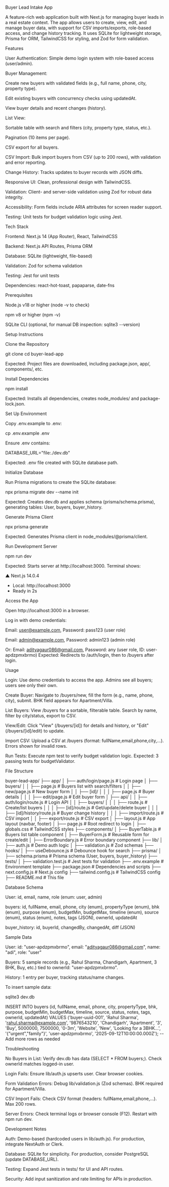 Buyer Lead Intake App

A feature-rich web application built with Next.js for managing buyer leads in a real estate context. The app allows users to create, view, edit, and manage buyer data, with support for CSV imports/exports, role-based access, and change history tracking. It uses SQLite for lightweight storage, Prisma for ORM, TailwindCSS for styling, and Zod for form validation.

Features





User Authentication: Simple demo login system with role-based access (user/admin).



Buyer Management:





Create new buyers with validated fields (e.g., full name, phone, city, property type).



Edit existing buyers with concurrency checks using updatedAt.



View buyer details and recent changes (history).



List View:





Sortable table with search and filters (city, property type, status, etc.).



Pagination (10 items per page).



CSV export for all buyers.



CSV Import: Bulk import buyers from CSV (up to 200 rows), with validation and error reporting.



Change History: Tracks updates to buyer records with JSON diffs.



Responsive UI: Clean, professional design with TailwindCSS.



Validation: Client- and server-side validation using Zod for robust data integrity.



Accessibility: Form fields include ARIA attributes for screen reader support.



Testing: Unit tests for budget validation logic using Jest.

Tech Stack





Frontend: Next.js 14 (App Router), React, TailwindCSS



Backend: Next.js API Routes, Prisma ORM



Database: SQLite (lightweight, file-based)



Validation: Zod for schema validation



Testing: Jest for unit tests



Dependencies: react-hot-toast, papaparse, date-fns

Prerequisites





Node.js v18 or higher (node -v to check)



npm v8 or higher (npm -v)



SQLite CLI (optional, for manual DB inspection: sqlite3 --version)

Setup Instructions





Clone the Repository

git clone <repository-url>
cd buyer-lead-app

Expected: Project files are downloaded, including package.json, app/, components/, etc.



Install Dependencies

npm install

Expected: Installs all dependencies, creates node_modules/ and package-lock.json.



Set Up Environment





Copy .env.example to .env:

cp .env.example .env



Ensure .env contains:

DATABASE_URL="file:./dev.db"

Expected: .env file created with SQLite database path.



Initialize Database





Run Prisma migrations to create the SQLite database:

npx prisma migrate dev --name init

Expected: Creates dev.db and applies schema (prisma/schema.prisma), generating tables: User, buyers, buyer_history.



Generate Prisma Client

npx prisma generate

Expected: Generates Prisma client in node_modules/@prisma/client.



Run Development Server

npm run dev

Expected: Starts server at http://localhost:3000. Terminal shows:

▲ Next.js 14.0.4
- Local:        http://localhost:3000
- Ready in 2s



Access the App





Open http://localhost:3000 in a browser.



Log in with demo credentials:





Email: user@example.com, Password: pass123 (user role)



Email: admin@example.com, Password: admin123 (admin role)



Or: Email: adityagaur086@gmail.com, Password: any (user role, ID: user-apdzpmxbrmo) Expected: Redirects to /auth/login, then to /buyers after login.

Usage





Login: Use demo credentials to access the app. Admins see all buyers; users see only their own.



Create Buyer: Navigate to /buyers/new, fill the form (e.g., name, phone, city), submit. BHK field appears for Apartment/Villa.



List Buyers: View /buyers for a sortable, filterable table. Search by name, filter by city/status, export to CSV.



View/Edit: Click "View" (/buyers/[id]) for details and history, or "Edit" (/buyers/[id]/edit) to update.



Import CSV: Upload a CSV at /buyers (format: fullName,email,phone,city,...). Errors shown for invalid rows.



Run Tests: Execute npm test to verify budget validation logic. Expected: 3 passing tests for budgetValidator.

File Structure

buyer-lead-app/
├── app/
│   ├── auth/login/page.js          # Login page
│   ├── buyers/
│   │   ├── page.js                # Buyers list with search/filters
│   │   ├── new/page.js            # New buyer form
│   │   ├── [id]/
│   │   │   ├── page.js            # Buyer details
│   │   │   ├── edit/page.js       # Edit buyer form
│   ├── api/
│   │   ├── auth/login/route.js    # Login API
│   │   ├── buyers/
│   │   │   ├── route.js           # Create/list buyers
│   │   │   ├── [id]/route.js      # Get/update/delete buyer
│   │   │   ├── [id]/history/route.js  # Buyer change history
│   │   │   ├── import/route.js    # CSV import
│   │   ├── export/route.js        # CSV export
│   ├── layout.js                  # App layout (navbar, footer)
│   ├── page.js                    # Root redirect to login
│   ├── globals.css                # TailwindCSS styles
├── components/
│   ├── BuyerTable.js              # Buyers list table component
│   ├── BuyerForm.js               # Reusable form for create/edit
│   ├── ErrorBoundary.js           # Error boundary component
├── lib/
│   ├── auth.js                    # Demo auth logic
│   ├── validation.js              # Zod schemas
├── hooks/
│   ├── useDebounce.js             # Debounce hook for search
├── prisma/
│   ├── schema.prisma              # Prisma schema (User, buyers, buyer_history)
├── tests/
│   ├── validation.test.js         # Jest tests for validation
├── .env.example                   # Environment template
├── package.json                   # Dependencies and scripts
├── next.config.js                 # Next.js config
├── tailwind.config.js             # TailwindCSS config
├── README.md                      # This file

Database Schema





User: id, email, name, role (enum: user, admin)



buyers: id, fullName, email, phone, city (enum), propertyType (enum), bhk (enum), purpose (enum), budgetMin, budgetMax, timeline (enum), source (enum), status (enum), notes, tags (JSON), ownerId, updatedAt



buyer_history: id, buyerId, changedBy, changedAt, diff (JSON)

Sample Data





User: id: "user-apdzpmxbrmo", email: "adityagaur086@gmail.com", name: "adi", role: "user"



Buyers: 5 sample records (e.g., Rahul Sharma, Chandigarh, Apartment, 3 BHK, Buy, etc.) tied to ownerId: "user-apdzpmxbrmo".



History: 1 entry per buyer, tracking status/name changes.

To insert sample data:

sqlite3 dev.db

INSERT INTO buyers (id, fullName, email, phone, city, propertyType, bhk, purpose, budgetMin, budgetMax, timeline, source, status, notes, tags, ownerId, updatedAt) VALUES
('buyer-uuid-001', 'Rahul Sharma', 'rahul.sharma@example.com', '9876543210', 'Chandigarh', 'Apartment', '3', 'Buy', 5000000, 7500000, '0-3m', 'Website', 'New', 'Looking for a 3BHK...', '{"urgent","family"}', 'user-apdzpmxbrmo', '2025-09-12T10:00:00.000Z');
-- Add more rows as needed

Troubleshooting





No Buyers in List: Verify dev.db has data (SELECT * FROM buyers;). Check ownerId matches logged-in user.



Login Fails: Ensure lib/auth.js upserts user. Clear browser cookies.



Form Validation Errors: Debug lib/validation.js (Zod schemas). BHK required for Apartment/Villa.



CSV Import Fails: Check CSV format (headers: fullName,email,phone,...). Max 200 rows.



Server Errors: Check terminal logs or browser console (F12). Restart with npm run dev.

Development Notes





Auth: Demo-based (hardcoded users in lib/auth.js). For production, integrate NextAuth or Clerk.



Database: SQLite for simplicity. For production, consider PostgreSQL (update DATABASE_URL).



Testing: Expand Jest tests in tests/ for UI and API routes.



Security: Add input sanitization and rate limiting for APIs in production.
